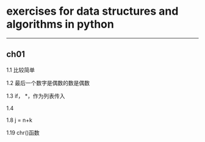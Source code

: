 # exercises for data structures and algorithms in python

---
## ch01

1.1 比较简单

1.2 最后一个数字是偶数的数是偶数

1.3 if， *，作为列表传入

1.4 

1.8 j = n+k

1.19 chr()函数